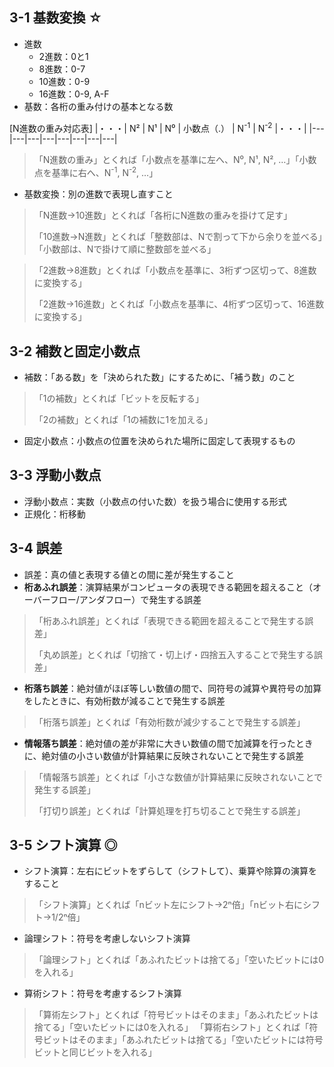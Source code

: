 ## 3-1 基数変換 ☆
- 進数
  - 2進数：0と1
  - 8進数：0-7
  - 10進数：0-9
  - 16進数：0-9, A-F
- 基数：各桁の重み付けの基本となる数

[N進数の重み対応表]
|・・・| N² | N¹ | N⁰ | 小数点（.） | N<sup>-1</sup> | N<sup>-2</sup> |・・・| 
|---|---|---|---|---|---|---|---|

> 「N進数の重み」とくれば「小数点を基準に左へ、N⁰, N¹, N², …」「小数点を基準に右へ、N<sup>-1</sup>, N<sup>-2</sup>, …」

- 基数変換：別の進数で表現し直すこと

> 「N進数→10進数」とくれば「各桁にN進数の重みを掛けて足す」
> 
> 「10進数→N進数」とくれば「整数部は、Nで割って下から余りを並べる」「小数部は、Nで掛けて順に整数部を並べる」

>「2進数→8進数」とくれば「小数点を基準に、3桁ずつ区切って、8進数に変換する」
>
>「2進数→16進数」とくれば「小数点を基準に、4桁ずつ区切って、16進数に変換する」


## 3-2 補数と固定小数点
- 補数：「ある数」を「決められた数」にするために、「補う数」のこと
> 「1の補数」とくれば「ビットを反転する」
> 
> 「2の補数」とくれば「1の補数に1を加える」

- 固定小数点：小数点の位置を決められた場所に固定して表現するもの


## 3-3 浮動小数点
- 浮動小数点：実数（小数点の付いた数）を扱う場合に使用する形式
- 正規化：桁移動


## 3-4 誤差
- 誤差：真の値と表現する値との間に差が発生すること
- **桁あふれ誤差**：演算結果がコンピュータの表現できる範囲を超えること（オーバーフロー/アンダフロー）で発生する誤差
> 「桁あふれ誤差」とくれば「表現できる範囲を超えることで発生する誤差」
> 
> 「丸め誤差」とくれば「切捨て・切上げ・四捨五入することで発生する誤差」

- **桁落ち誤差**：絶対値がほぼ等しい数値の間で、同符号の減算や異符号の加算をしたときに、有効桁数が減ることで発生する誤差
> 「桁落ち誤差」とくれば「有効桁数が減少することで発生する誤差」

- **情報落ち誤差**：絶対値の差が非常に大きい数値の間で加減算を行ったときに、絶対値の小さい数値が計算結果に反映されないことで発生する誤差
> 「情報落ち誤差」とくれば「小さな数値が計算結果に反映されないことで発生する誤差」
> 
> 「打切り誤差」とくれば「計算処理を打ち切ることで発生する誤差」


## 3-5 シフト演算 ◎
- シフト演算：左右にビットをずらして（シフトして）、乗算や除算の演算をすること
> 「シフト演算」とくれば「nビット左にシフト→2ⁿ倍」「nビット右にシフト→1/2ⁿ倍」

- 論理シフト：符号を考慮しないシフト演算
> 「論理シフト」とくれば「あふれたビットは捨てる」「空いたビットには0を入れる」

- 算術シフト：符号を考慮するシフト演算
> 「算術左シフト」とくれば「符号ビットはそのまま」「あふれたビットは捨てる」「空いたビットには0を入れる」
> 「算術右シフト」とくれば「符号ビットはそのまま」「あふれたビットは捨てる」「空いたビットには符号ビットと同じビットを入れる」
